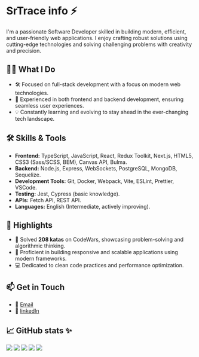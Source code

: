 # SrTrace info ⚡

I'm a passionate Software Developer skilled in building modern, efficient, and user-friendly web applications. I enjoy crafting robust solutions using cutting-edge technologies and solving challenging problems with creativity and precision.

## 👨‍💻 What I Do
- 🛠️ Focused on full-stack development with a focus on modern web technologies.
- 🌟 Experienced in both frontend and backend development, ensuring seamless user experiences.
- 💡 Constantly learning and evolving to stay ahead in the ever-changing tech landscape.

## 🛠️ Skills & Tools
- **Frontend:** TypeScript, JavaScript, React, Redux Toolkit, Next.js, HTML5, CSS3 (Sass/SCSS, BEM), Canvas API, Bulma.
- **Backend:** Node.js, Express, WebSockets, PostgreSQL, MongoDB, Sequelize.
- **Development Tools:** Git, Docker, Webpack, Vite, ESLint, Prettier, VSCode.
- **Testing:** Jest, Cypress (basic knowledge).
- **APIs:** Fetch API, REST API.
- **Languages:** English (Intermediate, actively improving).

## 🌟 Highlights
- 🚀 Solved **208 katas** on CodeWars, showcasing problem-solving and algorithmic thinking.
- 🔧 Proficient in building responsive and scalable applications using modern frameworks.
- 💻 Dedicated to clean code practices and performance optimization.

## 📫 Get in Touch
- 📧 [Email](levashov04sergey@gmail.com)
- 💼 [linkedIn](https://www.linkedin.com/feed/)

## 📈 GitHub stats ✨

![](http://github-profile-summary-cards.vercel.app/api/cards/profile-details?username=SrTrace&theme=react)
![](http://github-profile-summary-cards.vercel.app/api/cards/repos-per-language?username=SrTrace&theme=react)
![](http://github-profile-summary-cards.vercel.app/api/cards/most-commit-language?username=SrTrace&theme=react)
![](http://github-profile-summary-cards.vercel.app/api/cards/stats?username=SrTrace&theme=react)
![](http://github-profile-summary-cards.vercel.app/api/cards/productive-time?username=SrTrace&theme=react&utcOffset=8)

<!--
**SrTrace/SrTrace** is a ✨ _special_ ✨ repository because its `README.md` (this file) appears on your GitHub profile.

Here are some ideas to get you started:

- 🔭 I’m currently working on ...
- 🌱 I’m currently learning ...
- 👯 I’m looking to collaborate on ...
- 🤔 I’m looking for help with ...
- 💬 Ask me about ...
- 📫 How to reach me: ...
- 😄 Pronouns: ...
- ⚡ Fun fact: ...
-->
